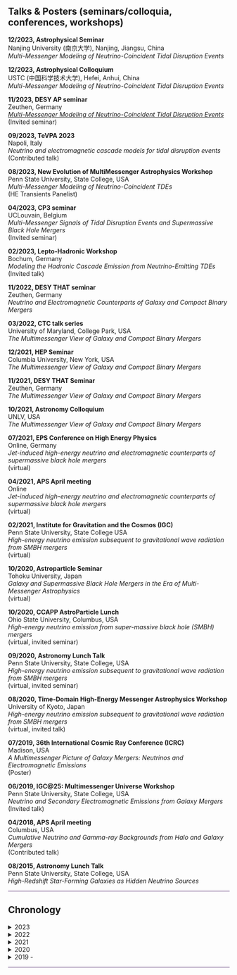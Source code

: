 <h2>Talks & Posters (seminars/colloquia, conferences, workshops)</h2>

**12/2023, Astrophysical Seminar** <br />  Nanjing University (南京大学), Nanjing, Jiangsu, China <br />  *Multi-Messenger Modeling of Neutrino-Coincident Tidal Disruption Events* <br /> 

**12/2023, Astrophysical Colloquium** <br />  USTC (中国科学技术大学), Hefei, Anhui, China <br />  *Multi-Messenger Modeling of Neutrino-Coincident Tidal Disruption Events* <br /> 

**11/2023, DESY AP seminar** <br />  Zeuthen, Germany <br />  *[Multi-Messenger Modeling of Neutrino-Coincident Tidal Disruption Events](https://yuan-cc.github.io/files/11:23-DESY_AP_Seminar.pdf)* <br /> (Invited seminar)

**09/2023, TeVPA 2023** <br />  Napoli, Italy <br />  *Neutrino and electromagnetic cascade models for tidal disruption events* <br /> (Contributed talk)

**08/2023, New Evolution of MultiMessenger Astrophysics Workshop** <br />  Penn State University, State College, USA <br />  *Multi-Messenger Modeling of Neutrino-Coincident TDEs* <br /> (HE Transients Panelist)

**04/2023, CP3 seminar** <br />  UCLouvain, Belgium <br />  *Multi-Messenger Signals of Tidal Disruption Events and Supermassive Black Hole Mergers* <br /> (Invited seminar)

**02/2023, Lepto-Hadronic Workshop** <br />  Bochum, Germany <br />  *Modeling the Hadronic Cascade Emission from Neutrino-Emitting TDEs* <br /> (Invited talk)

**11/2022, DESY THAT seminar** <br />  Zeuthen, Germany <br />  *Neutrino and Electromagnetic Counterparts of Galaxy and Compact Binary Mergers* <br /> 

**03/2022, CTC talk series** <br />  University of Maryland, College Park, USA <br />  *The Multimessenger View of Galaxy and Compact Binary Mergers* <br /> 

**12/2021, HEP Seminar** <br />  Columbia University, New York, USA <br />  *The Multimessenger View of Galaxy and Compact Binary Mergers* <br /> 

**11/2021, DESY THAT Seminar** <br />  Zeuthen, Germany <br />  *The Multimessenger View of Galaxy and Compact Binary Mergers* <br /> 

**10/2021, Astronomy Colloquium** <br />  UNLV, USA <br />  *The Multimessenger View of Galaxy and Compact Binary Mergers* <br /> 

**07/2021, EPS Conference on High Energy Physics** <br /> Online, Germany <br />  *Jet-induced high-energy neutrino and electromagnetic counterparts of supermassive black hole mergers* <br /> (virtual)

**04/2021, APS April meeting** <br />  Online <br />  *Jet-induced high-energy neutrino and electromagnetic counterparts of supermassive black hole mergers* <br /> (virtual)

**02/2021, Institute for Gravitation and the Cosmos (IGC)** <br />  Penn State University, State College USA <br />  *High-energy neutrino emission subsequent to gravitational wave radiation from SMBH mergers* <br /> (virtual)

**10/2020, Astroparticle Seminar** <br />  Tohoku University, Japan <br />  *Galaxy and Supermassive Black Hole Mergers in the Era of Multi-Messenger Astrophysics* <br /> (virtual)

**10/2020, CCAPP AstroParticle Lunch** <br />  Ohio State University, Columbus, USA <br />  *High-energy neutrino emission from super-massive black hole (SMBH) mergers* <br /> (virtual, invited seminar)

**09/2020, Astronomy Lunch Talk** <br />  Penn State University, State College, USA <br />  *High-energy neutrino emission subsequent to gravitational wave radiation from SMBH mergers* <br /> (virtual, invited seminar)

**08/2020, Time-Domain High-Energy Messenger Astrophysics Workshop** <br />  University of Kyoto, Japan <br />  *High-energy neutrino emission subsequent to gravitational wave radiation from SMBH mergers* <br /> (virtual, invited talk)

**07/2019, 36th International Cosmic Ray Conference (ICRC)** <br />  Madison, USA <br />  *A Multimessenger Picture of Galaxy Mergers: Neutrinos and Electromagnetic Emissions* <br /> (Poster)

**06/2019, IGC@25: Multimessenger Universe Workshop** <br />  Penn State University, State College, USA <br />  *Neutrino and Secondary Electromagnetic Emissions from Galaxy Mergers* <br /> (Invited talk)

**04/2018, APS April meeting** <br />  Columbus, USA <br />  *Cumulative Neutrino and Gamma-ray Backgrounds from Halo and Galaxy Mergers* <br /> (Contributed talk)

**08/2015, Astronomy Lunch Talk** <br />  Penn State University, State College, USA <br />  *High-Redshift Star-Forming Galaxies as Hidden Neutrino Sources* <br /> 
   
<hr style="height:2px;border-width:0;color:gray;background-color:#B3A1BF">


<h2>Chronology</h2>
   
<details><summary>2023</summary>
 <ul>

<li> December 25 - January 01, 2024<br />
Happy Holidays!</li>

<li> December 21 - December 22<br />
Astronomy Seminar, 南京大学 (Nanjing University), Nanjing, Jiangsu, China </li>

<li> December 18 - December 20<br />
Astrophysical Seminar, 中国科学技术大学 (University of Science and Technology of China)，Hefei, Anhui, China </li>

<li> December 13<br />
THAT group Christmas Dinner</li>

<li> November 17<br />
DESY AP seminar, Zeuthen, Germany</li>

<li> September 11 - September 15<br />
Contribution talk, TeVPA23, Napoli, Italy.</li>

<li> August 21 - August 23<br />
Panelist, New Evolution of MultiMessenger Astrophysics Workshop, Penn State Univerisity </li>

<li> July 18 - September 7<br />
DESY summer undergraduate student program.</li>

<li> June 25 - July 17<br />
Summer vacation to U.S.</li>

<li> April 25 - 27<br />
Invited seminar, UCLouvain, Belgium</li>

<li> February 27 - March 03<br />
Invited talk, Astroparticle Workshop on Numerical Multimessenger Modeling, Ruhr-Universität Bochum (Germany)</li>

<li> February 21/22<br />
Postdoc representative, DESY Astroparticle Division meeting</li>

<li> December 23, 2022 - January 2, 2023 <br />
Happy Holidays!</li>

</ul>
</details>

<details><summary>2022</summary>
 <ul>
   
<li> December 23 - January 1, 2023 <br /> Happy Holidays!</li>

<li> December 16<br />
DESY Astroparticle (AP) Morning Show & Christmas Lunch</li>

<li> December 14<br />
THAT group meeting - lead TDE AT2022cmc discussion</li>

<li> November 11<br />
The paper with B. Theodore Zhang et al is submitted to [arXiv](https://arxiv.org/abs/2211.05754).</li>

<li> November 09<br />
Seminar talk at THAT meeting</li>

<li> October 09<br />
Fermi GBM and Swift XRT/BAT detected the brightest GRB 221009A.</li>

<li> October 01<br />
Move to Zeuthen, Germany and start my postdoctoral position at DESY.</li>

<li> August 13 <br />
Penn State Summer 2022 Commencement ceremonies. </li>

<li> July 13-16<br />
AstroFest!</li>

<li> June 28<br />
My PhD dissertation is approved by the Committee and the Graduate School.</li>

<li> June 17 <br />
Our SGRB paper with Kohta, Peter, Imre, Dafne, and Asaf has now been published in ApJ, and is available at https://doi.org/10.3847/1538-4357/ac6ddf.</li>

<li> April 19, 10 am (EDT) <br />
PhD defense (hybrid: Davey Lab 339 and zoom link TBD)</li>

<li> ~~April 10 - APS April meeting, New York City (cancelled)~~</li>

<li> March 16 <br />
CTC talk series, University of Maryland</li>
   
</ul>
</details>

<details><summary>2021</summary>
 <ul>
<li> 12/2021 - HEP seminar, Columbia University [<a href="https://yuan-cc.github.io/files/columbia_slides.pdf">Slides</a>]</li>
<li> 11/2021 - talk, THAT seminar, DESY (virtual)</li>
<li> 10/2021 - talk, astronomy colloquium, UNLV (virtual)</li>
<li> 07/2021 - contributed talk, European Physical Society Conference on High Energy Physics (EPS-HEP)</li>
<li> 04/2021 - contributed talk, APS April Meeting (virtual)</li>
   </ul>
</details>

<details><summary>2020</summary>
  <ul>
   <li>10/2020 - CCAPP AstroParticle Lunch, OSU (virtual) </li>
   <li>10/2020 - astronomical seminar, Tohoku University, Japan (virtual)</li> 
   <li>09/2020 - lunch talk, Dept. of Astronomy & Astrophysics, Penn State </li>
   <li>08/2020 - contributed taik, Time-Domain High-Energy Messenger Astrophysics Workshop, University of Kyoto, Japan</li>
   </ul>
</details>

<details><summary>2019 - </summary>
 <ul>
<li>07/2019 - (poster)36th International Cosmic Ray Conference (ICRC), Madison, WI</li>
<li>06/2019 - contributed talk, IGC@25: Multimessenger Universe Workshop, State College, PA</li>
<li>04/2018 - passed the Doctoral Comprehensive Exam </li>
<li>01/2018 - contributed talk, APS April meeting, Columbus, OH</li>
<li>10/2016 - passed the candidancy exam </li>
<li>06/2016 - obtained B.Sc. of Astronomy from Nanjing University</li>
<li>08/2015 - lunch talk, Dept. of Astronomy & Astrophysics, Penn State</li>
<li>07/2015 - REU internship, host institute: Dept. of Astronomy & Astrophysics, Penn State</li>

  </ul>
</details>

<hr style="height:2px;border-width:0;color:gray;background-color:#B3A1BF">

 
